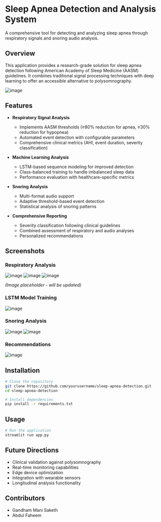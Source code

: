 # Sleep Apnea Detection and Analysis System

A comprehensive tool for detecting and analyzing sleep apnea through respiratory signals and snoring audio analysis.

## Overview

This application provides a research-grade solution for sleep apnea detection following American Academy of Sleep Medicine (AASM) guidelines. It combines traditional signal processing techniques with deep learning to offer an accessible alternative to polysomnography.

![image](https://github.com/user-attachments/assets/203ffd5b-d434-4ede-af8d-d5fc9bb91a0d)


## Features

- **Respiratory Signal Analysis**
  - Implements AASM thresholds (≥80% reduction for apnea, ≥30% reduction for hypopnea)
  - Automated event detection with configurable parameters
  - Comprehensive clinical metrics (AHI, event duration, severity classification)

- **Machine Learning Analysis**
  - LSTM-based sequence modeling for improved detection
  - Class-balanced training to handle imbalanced sleep data
  - Performance evaluation with healthcare-specific metrics

- **Snoring Analysis**
  - Multi-format audio support
  - Adaptive threshold-based event detection
  - Statistical analysis of snoring patterns

- **Comprehensive Reporting**
  - Severity classification following clinical guidelines
  - Combined assessment of respiratory and audio analyses
  - Personalized recommendations

## Screenshots

### Respiratory Analysis
![image](https://github.com/user-attachments/assets/5dc5b657-12cf-4991-ae43-f97c20138e47)
![image](https://github.com/user-attachments/assets/fe2c4ccc-2ce9-4b07-bcc3-d6030ad75f14)
![image](https://github.com/user-attachments/assets/55965dd9-d3fd-443b-88e5-e10ab052b7a8)

*(Image placeholder - will be updated)*

### LSTM Model Training
![image](https://github.com/user-attachments/assets/3a75899b-25ce-4202-af1c-83a4fb42e12c)

### Snoring Analysis
![image](https://github.com/user-attachments/assets/d30e52b3-a55e-4a74-ae7b-b9cfc82c4fa0)
![image](https://github.com/user-attachments/assets/e90a46fb-9a27-4f20-9961-ede16cfe8a1b)


### Recommendations
![image](https://github.com/user-attachments/assets/cbd7314d-c28d-4607-99f7-2bc480df451f)

## Installation

```bash
# Clone the repository
git clone https://github.com/yourusername/sleep-apnea-detection.git
cd sleep-apnea-detection

# Install dependencies
pip install -r requirements.txt
```

## Usage

```bash
# Run the application
streamlit run app.py
```





## Future Directions

- Clinical validation against polysomnography
- Real-time monitoring capabilities
- Edge device optimization
- Integration with wearable sensors
- Longitudinal analysis functionality

## Contributors

- Gandham Mani Saketh
- Abdul Faheem
